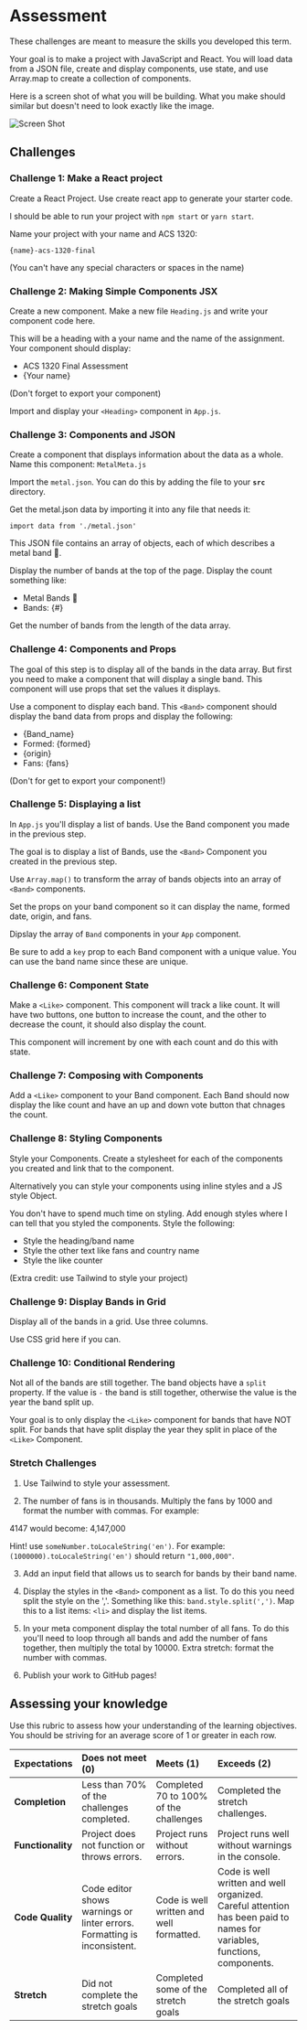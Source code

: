 # Assessment

These challenges are meant to measure the skills you developed this term.  

Your goal is to make a project with JavaScript and React. You will load data from a JSON file, create and display components, use state, and use Array.map to create a collection of components.

Here is a screen shot of what you will be building. What you make should similar but doesn't need to look exactly like the image. 

![Screen Shot](Screen-Shot.png)

## Challenges 

### Challenge 1: Make a React project

Create a React Project. Use create react app to generate your starter code. 

I should be able to run your project with `npm start` or `yarn start`.

Name your project with your name and ACS 1320:

`{name}-acs-1320-final`

(You can't have any special characters or spaces in the name)

### Challenge 2: Making Simple Components JSX

Create a new component. Make a new file `Heading.js` and write your component code here. 

This will be a heading with a your name and the name of the assignment. Your component should display: 

- ACS 1320 Final Assessment
- {Your name}

(Don't forget to export your component)

Import and display your `<Heading>` component in `App.js`.

### Challenge 3: Components and JSON

Create a component that displays information about the data as a whole. Name this component: `MetalMeta.js`

Import the `metal.json`. You can do this by adding the file to your **`src`** directory.

Get the metal.json data by importing it into any file that needs it:

`import data from './metal.json'`

This JSON file contains an array of objects, each of which describes a metal band 🤘. 

Display the number of bands at the top of the page. Display the count something like:

- Metal Bands 🤘
- Bands: {#}

Get the number of bands from the length of the data array.

### Challenge 4: Components and Props

The goal of this step is to display all of the bands in the data array. But first you need to make a component that will display a single band. This component will use props that set the values it displays. 

Use a component to display each band. This `<Band>` component should display the band data from props and display the following: 

- {Band_name}
- Formed: {formed}
- {origin}
- Fans: {fans}

(Don't for get to export your component!)

### Challenge 5: Displaying a list

In `App.js` you'll display a list of bands. Use the Band component you made in the previous step. 

The goal is to display a list of Bands, use the `<Band>` Component you created in the previous step. 

Use `Array.map()` to transform the array of bands objects into an array of `<Band>` components. 

Set the props on your band component so it can display the name, formed date, origin, and fans.

Dipslay the array of `Band` components in your `App` component.

Be sure to add a `key` prop to each Band component with a unique value. You can use the band name since these are unique. 

### Challenge 6: Component State

Make a `<Like>` component. This component will track a like count. It will have two buttons, one button to increase the count, and the other to decrease the count, it should also display the count.

This component will increment by one with each count and do this with state.

### Challenge 7: Composing with Components

Add a `<Like>` component to your Band component. Each Band should now display the like count and have an up and down vote button that chnages the count.   

### Challenge 8: Styling Components

Style your Components. Create a stylesheet for each of the components you created and link that to the component.

Alternatively you can style your components using inline styles and a JS style Object.

You don't have to spend much time on styling. Add enough styles where I can tell that you styled the components. Style the following:

- Style the heading/band name
- Style the other text like fans and country name
- Style the like counter

(Extra credit: use Tailwind to style your project)

### Challenge 9: Display Bands in Grid

Display all of the bands in a grid. Use three columns. 

Use CSS grid here if you can. 

### Challenge 10: Conditional Rendering

Not all of the bands are still together. The band objects have a ``split`` property. If the value is ``-`` the band is still together, otherwise the value is the year the band split up. 

Your goal is to only display the `<Like>` component for bands that have NOT split. For bands that have split display the year they split in place of the `<Like>` Component.

### Stretch Challenges

1) Use Tailwind to style your assessment.

2) The number of fans is in thousands. Multiply the fans by 1000 and format the number with commas. For example: 

4147 would become: 4,147,000

Hint! use `someNumber.toLocaleString('en')`. For example: `(1000000).toLocaleString('en')` should return `"1,000,000"`.

3) Add an input field that allows us to search for bands by their band name. 

4) Display the styles in the `<Band>` component as a list. To do this you need split the style on the ','. Something like this: `band.style.split(',')`. Map this to a list items: `<li>` and display the list items. 

4) In your meta component display the total number of all fans. To do this you'll need to loop through all bands and add the number of fans together, then multiply the total by 10000. Extra stretch: format the number with commas. 

5) Publish your work to GitHub pages!

## Assessing your knowledge

Use this rubric to assess how your understanding of the learning objectives. You should be striving for an average score of 1 or greater in each row. 

| Expectations | Does not meet (0) | Meets (1) | Exceeds (2) |
|:-------------|:--------------|:-----|:---------|
| **Completion** | Less than 70% of the challenges completed. | Completed 70 to 100% of the challenges | Completed the stretch challenges. |
| **Functionality** | Project does not function or throws errors. | Project runs without errors. | Project runs well without warnings in the console. |
| **Code Quality** | Code editor shows warnings or linter errors. Formatting is inconsistent. | Code is well written and well formatted. | Code is well written and well organized. Careful attention has been paid to names for variables, functions, components. |
| **Stretch** | Did not complete the stretch goals | Completed some of the stretch goals | Completed all of the stretch goals |